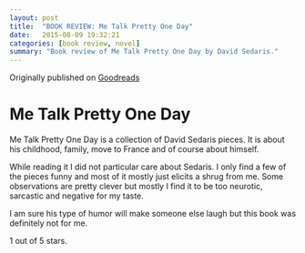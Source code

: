 ```yaml
---
layout: post
title:  "BOOK REVIEW: Me Talk Pretty One Day"
date:   2015-08-09 19:32:21
categories: [book review, novel]
summary: "Book review of Me Talk Pretty One Day by David Sedaris."
---
```

Originally published on [Goodreads](https://www.goodreads.com/review/show/1131727513)

# Me Talk Pretty One Day
Me Talk Pretty One Day is a collection of David Sedaris pieces. It is about his childhood, family, move to France and of course about himself.

While reading it I did not particular care about Sedaris. I only find a few of the pieces funny and most of it mostly just elicits a shrug from me. Some observations are pretty clever but mostly I find it to be too neurotic, sarcastic and negative for my taste.

I am sure his type of humor will make someone else laugh but this book was definitely not for me.

1 out of 5 stars.
